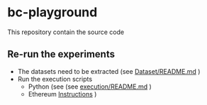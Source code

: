# bc-playground

This repository contain the source code


## Re-run the experiments

- The datasets need to be extracted (see [Dataset/README.md](Dataset/README.md) )
- Run the execution scripts
  - Python (see (see [execution/README.md](python/README.md) )
  - Ethereum [Instructions](./Contracts/README.md) )

